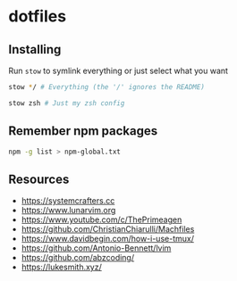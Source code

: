 # dotfiles

## Installing

Run `stow` to symlink everything or just select what you want

```sh
stow */ # Everything (the '/' ignores the README)
```

```sh
stow zsh # Just my zsh config
```

## Remember npm packages

```sh
npm -g list > npm-global.txt
```

## Resources

- <https://systemcrafters.cc>
- <https://www.lunarvim.org>
- <https://www.youtube.com/c/ThePrimeagen>
- <https://github.com/ChristianChiarulli/Machfiles>
- <https://www.davidbegin.com/how-i-use-tmux/>
- <https://github.com/Antonio-Bennett/lvim>
- <https://github.com/abzcoding/>
- <https://lukesmith.xyz/>
